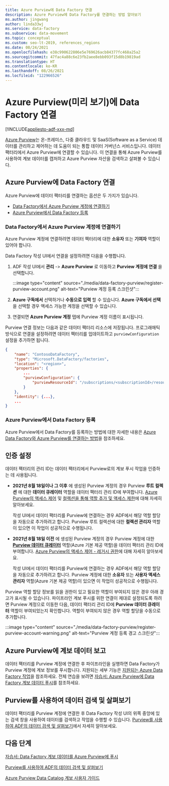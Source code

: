 ```yaml
---
title: Azure Purview에 Data Factory 연결
description: Azure Purview에 Data Factory를 연결하는 방법 알아보기
ms.author: jingwang
author: linda33wj
ms.service: data-factory
ms.subservice: data-movement
ms.topic: conceptual
ms.custom: seo-lt-2019, references_regions
ms.date: 08/24/2021
ms.openlocfilehash: e38c990622806e5e769626acb84377fc468a25a2
ms.sourcegitcommit: 47fac4a88c6e23fb2aee8ebb093f15d8b19819ad
ms.translationtype: HT
ms.contentlocale: ko-KR
ms.lasthandoff: 08/26/2021
ms.locfileid: "122966526"
---
```

# <a name="connect-data-factory-to-azure-purview-preview"></a>Azure Purview(미리 보기)에 Data Factory 연결

[!INCLUDE[appliesto-adf-xxx-md](includes/appliesto-adf-xxx-md.md)]

[Azure Purview](../purview/overview.md)는 온-프레미스, 다중 클라우드 및 SaaS(Software as a Service) 데이터를 관리하고 제어하는 데 도움이 되는 통합 데이터 거버넌스 서비스입니다. 데이터 팩터리에서 Azure Purview에 연결할 수 있습니다. 이 연결을 통해 Azure Purview를 사용하여 계보 데이터를 캡처하고 Azure Purview 자산을 검색하고 살펴볼 수 있습니다.

## <a name="connect-data-factory-to-azure-purview"></a>Azure Purview에 Data Factory 연결

Azure Purview에 데이터 팩터리를 연결하는 옵션은 두 가지가 있습니다.

- [Data Factory에서 Azure Purview 계정에 연결하기](#connect-to-azure-purview-account-in-data-factory)
- [Azure Purview에서 Data Factory 등록](#register-data-factory-in-azure-purview)

### <a name="connect-to-azure-purview-account-in-data-factory"></a>Data Factory에서 Azure Purview 계정에 연결하기

Azure Purview 계정에 연결하려면 데이터 팩터리에 대한 **소유자** 또는 **기여자** 역할이 있어야 합니다.

Data Factory 작성 UI에서 연결을 설정하려면 다음을 수행합니다.

1. ADF 작성 UI에서 **관리** -> **Azure Purview** 로 이동하고 **Purview 계정에 연결** 을 선택합니다. 

    :::image type="content" source="./media/data-factory-purview/register-purview-account.png" alt-text="Purview 계정 등록 스크린샷":::

2. **Azure 구독에서** 선택하거나 **수동으로 입력** 할 수 있습니다. **Azure 구독에서 선택** 을 선택할 경우 액세스 가능한 계정을 선택할 수 있습니다.

3. 연결되면 **Azure Purview 계정** 탭에 Purview 계정 이름이 표시됩니다.

Purview 연결 정보는 다음과 같은 데이터 팩터리 리소스에 저장됩니다. 프로그래매틱 방식으로 연결을 설정하려면 데이터 팩터리를 업데이트하고 `purviewConfiguration` 설정을 추가하면 됩니다.

```json
{
    "name": "ContosoDataFactory",
    "type": "Microsoft.DataFactory/factories",
    "location": "<region>",
    "properties": {
        ...
        "purviewConfiguration": {
            "purviewResourceId": "/subscriptions/<subscriptionId>/resourceGroups/<resourceGroupname>/providers/Microsoft.Purview/accounts/<PurviewAccountName>"
        }
    },
    "identity": {...},
    ...
}
```

### <a name="register-data-factory-in-azure-purview"></a>Azure Purview에서 Data Factory 등록

Azure Purview에서 Data Factory를 등록하는 방법에 대한 자세한 내용은 [Azure Data Factory와 Azure Purview를 연결하는 방법](../purview/how-to-link-azure-data-factory.md)을 참조하세요.

## <a name="set-up-authentication"></a>인증 설정

데이터 팩터리의 관리 ID는 데이터 팩터리에서 Purview로의 계보 푸시 작업을 인증하는 데 사용됩니다. 

- **2021년 8월 18일이나 그 이후** 에 생성된 Purview 계정의 경우 Purview **루트 컬렉션** 에 대한 **데이터 큐레이터** 역할을 데이터 팩터리 관리 ID에 부여합니다. [Azure Purview의 액세스 제어](../purview/catalog-permissions.md) 및 [컬렉션을 통해 역할 추가 및 액세스 제한](../purview/how-to-create-and-manage-collections.md#add-roles-and-restrict-access-through-collections)에 대해 자세히 알아보세요.

    작성 UI에서 데이터 팩터리를 Purview에 연결하는 경우 ADF에서 해당 역할 할당을 자동으로 추가하려고 합니다. Purview 루트 컬렉션에 대한 **컬렉션 관리자** 역할이 있으면 이 작업이 성공적으로 수행됩니다.

- **2021년 8월 18일 이전** 에 생성된 Purview 계정의 경우 Purview 계정에 대한 [**Purview 데이터 큐레이터**](../role-based-access-control/built-in-roles.md#purview-data-curator) 역할(Azure 기본 제공 역할)을 데이터 팩터리 관리 ID에 부여합니다. [Azure Purview의 액세스 제어 - 레거시 권한](../purview/catalog-permissions.md#legacy-permission-guide)에 대해 자세히 알아보세요.

    작성 UI에서 데이터 팩터리를 Purview에 연결하는 경우 ADF에서 해당 역할 할당을 자동으로 추가하려고 합니다. Purview 계정에 대한 **소유자** 또는 **사용자 액세스 관리자** 역할(Azure 기본 제공 역할)이 있으면 이 작업이 성공적으로 수행됩니다.

Purview 역할 할당 정보를 읽을 권한이 있고 필요한 역할이 부여되지 않은 경우 아래 경고가 표시될 수 있습니다. 파이프라인 계보 푸시를 위한 연결이 제대로 설정되도록 하려면 Purview 계정으로 이동한 다음, 데이터 팩터리 관리 ID에 **Purview 데이터 큐레이터** 역할이 부여되었는지 확인합니다. 역할이 부여되지 않은 경우 역할 할당을 수동으로 추가합니다.

:::image type="content" source="./media/data-factory-purview/register-purview-account-warning.png" alt-text="Purview 계정 등록 경고 스크린샷":::

## <a name="report-lineage-data-to-azure-purview"></a>Azure Purview에 계보 데이터 보고

데이터 팩터리를 Purview 계정에 연결한 후 파이프라인을 실행하면 Data Factory가 Purview 계정에 계보 정보를 푸시합니다. 지원되는 세부 기능은 [지원되는 Azure Data Factory 작업](../purview/how-to-link-azure-data-factory.md#supported-azure-data-factory-activities)을 참조하세요. 전체 연습을 보려면 [자습서: Azure Purview에 Data Factory 계보 데이터 푸시](tutorial-push-lineage-to-purview.md)를 참조하세요.

## <a name="discover-and-explore-data-using-purview"></a>Purview를 사용하여 데이터 검색 및 살펴보기

데이터 팩터리를 Purview 계정에 연결한 후 Data Factory 작성 UI의 위쪽 중앙에 있는 검색 창을 사용하여 데이터를 검색하고 작업을 수행할 수 있습니다. [Purview를 사용하여 ADF의 데이터 검색 및 살펴보기](how-to-discover-explore-purview-data.md)에서 자세히 알아보세요.

## <a name="next-steps"></a>다음 단계

[자습서: Data Factory 계보 데이터를 Azure Purview에 푸시](tutorial-push-lineage-to-purview.md)

[Purview를 사용하여 ADF의 데이터 검색 및 살펴보기](how-to-discover-explore-purview-data.md)

[Azure Purview Data Catalog 계보 사용자 가이드](../purview/catalog-lineage-user-guide.md)